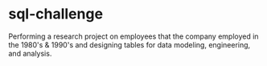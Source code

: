 # sql-challenge
Performing a research project on employees that the company employed in the 1980's &amp; 1990's and designing tables for data modeling, engineering, and analysis. 
